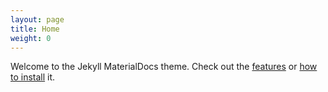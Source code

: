 ```yaml
---
layout: page
title: Home
weight: 0
---
```


Welcome to the Jekyll MaterialDocs theme.  Check out the [features](/jekyll-materialdocs/features) or [how to install](/jekyll-materialdocs/installing) it.
